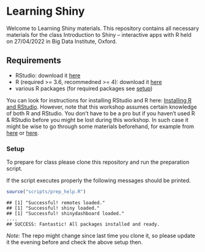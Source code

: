 Learning Shiny
================

Welcome to Learning Shiny materials. This repository contains all
necessary materials for the class Introduction to Shiny – interactive
apps with R held on 27/04/2022 in Big Data Institute, Oxford.

## Requirements

-   RStudio: download it
    [here](https://www.rstudio.com/products/rstudio/download/)  
-   R (required &gt;= 3.6, recommedned &gt;= 4): download it
    [here](https://www.r-project.org/)
-   various R packages (for required packages see [setup](#setup))

You can look for instructions for installing RStudio and R here:
[Installing R and RStudio](https://techvidvan.com/tutorials/install-r/).
However, note that this workshop assumes certain knowledge of both R and
RStudio. You don’t have to be a pro but if you haven’t used R & RStudio
before you might be lost during this workshop. In such case it might be
wise to go through some materials beforehand, for example from
[here](https://ngschool.eu/ngseminars2020/) or
[here](https://www.coursera.org/learn/r-programming).

### Setup

To prepare for class please clone this repository and run the
preparation script.

If the script executes properly the following messages should be
printed.

``` r
source("scripts/prep_help.R")
```

    ## [1] "Successful! remotes loaded."
    ## [1] "Successful! shiny loaded."
    ## [1] "Successful! shinydashboard loaded."
    ....
    ## SUCCESS: Fantastic! All packages installed and ready.

*Note:* The repo might change since last time you clone it, so please
update it the evening before and check the above setup then.
